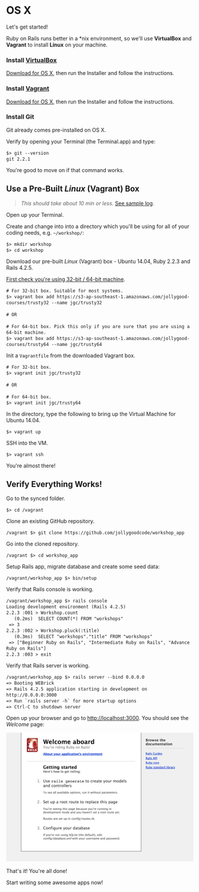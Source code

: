 # OS X

Let's get started!

Ruby on Rails runs better in a *nix environment, so we'll use __VirtualBox__ and __Vagrant__
to install __Linux__ on your machine.

### Install [VirtualBox](https://www.virtualbox.org)

[Download for OS X](https://www.virtualbox.org/wiki/Downloads),
then run the Installer and follow the instructions.

### Install [Vagrant](https://www.vagrantup.com)

[Download for OS X](https://www.vagrantup.com/downloads.html),
then run the Installer and follow the instructions.

### Install Git

Git already comes pre-installed on OS X.

Verify by opening your Terminal (the Terminal.app) and type:

```
$> git --version
git 2.2.1
```

You're good to move on if that command works.

## Use a Pre-Built _Linux_ (Vagrant) Box

> _This should take about 10 min or less._ [See sample log](sample.log).

Open up your Terminal.

Create and change into into a directory which you'll be using for all of your coding needs, e.g. `~/workshop/`:

```
$> mkdir workshop
$> cd workshop
```

Download our pre-built _Linux_ (Vagrant) box - Ubuntu 14.04, Ruby 2.2.3 and Rails 4.2.5.

[First check you're using 32-bit / 64-bit machine](http://superuser.com/a/87644/119357).

```
# For 32-bit box. Suitable for most systems.
$> vagrant box add https://s3-ap-southeast-1.amazonaws.com/jollygood-courses/trusty32 --name jgc/trusty32

# OR

# For 64-bit box. Pick this only if you are sure that you are using a 64-bit machine.
$> vagrant box add https://s3-ap-southeast-1.amazonaws.com/jollygood-courses/trusty64 --name jgc/trusty64
```

Init a `Vagrantfile` from the downloaded Vagrant box.

```
# For 32-bit box.
$> vagrant init jgc/trusty32

# OR

# For 64-bit box.
$> vagrant init jgc/trusty64
```

In the directory, type the following to bring up the Virtual Machine for Ubuntu 14.04.

```
$> vagrant up
```

SSH into the VM.

```
$> vagrant ssh
```

You're almost there!

## Verify Everything Works!

Go to the synced folder.

```
$> cd /vagrant
```

Clone an existing GitHub repository.

```
/vagrant $> git clone https://github.com/jollygoodcode/workshop_app
```

Go into the cloned repository.

```
/vagrant $> cd workshop_app
```

Setup Rails app, migrate database and create some seed data:

```
/vagrant/workshop_app $> bin/setup
```

Verify that Rails console is working.

```
/vagrant/workshop_app $> rails console
Loading development environment (Rails 4.2.5)
2.2.3 :001 > Workshop.count
   (0.2ms)  SELECT COUNT(*) FROM "workshops"
 => 3
2.2.3 :002 > Workshop.pluck(:title)
   (0.3ms)  SELECT "workshops"."title" FROM "workshops"
 => ["Beginner Ruby on Rails", "Intermediate Ruby on Rails", "Advance Ruby on Rails"]
2.2.3 :003 > exit
```

Verify that Rails server is working.

```
/vagrant/workshop_app $> rails server --bind 0.0.0.0
=> Booting WEBrick
=> Rails 4.2.5 application starting in development on http://0.0.0.0:3000
=> Run `rails server -h` for more startup options
=> Ctrl-C to shutdown server
```

Open up your browser and go to <http://localhost:3000>. You should see the _Welcome_ page:

![Rails 4.2 welcome page](/images/welcome.png)

That's it! You're all done!

Start writing some awesome apps now!
